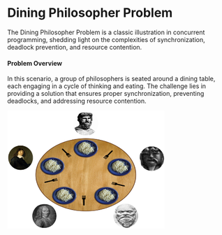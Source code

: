 
<h1>Dining Philosopher Problem</h1>
<p>
The Dining Philosopher Problem is a classic illustration in concurrent programming, shedding light on the complexities of synchronization, deadlock prevention, and resource contention.

</p>

<h4>Problem Overview</h4>
<p>
In this scenario, a group of philosophers is seated around a dining table, each engaging in a cycle of thinking and eating. The challenge lies in providing a solution that ensures proper synchronization, preventing deadlocks, and addressing resource contention.
</p>

<img src="./dining_philosophers.png" alt="Dining Philosophers" width="360" height="270">

